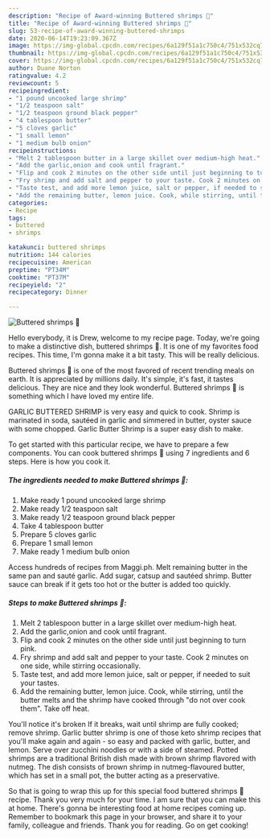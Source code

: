 ```yaml
---
description: "Recipe of Award-winning Buttered shrimps 🤤"
title: "Recipe of Award-winning Buttered shrimps 🤤"
slug: 53-recipe-of-award-winning-buttered-shrimps
date: 2020-06-14T19:23:09.367Z
image: https://img-global.cpcdn.com/recipes/6a129f51a1c750c4/751x532cq70/buttered-shrimps-🤤-recipe-main-photo.jpg
thumbnail: https://img-global.cpcdn.com/recipes/6a129f51a1c750c4/751x532cq70/buttered-shrimps-🤤-recipe-main-photo.jpg
cover: https://img-global.cpcdn.com/recipes/6a129f51a1c750c4/751x532cq70/buttered-shrimps-🤤-recipe-main-photo.jpg
author: Duane Norton
ratingvalue: 4.2
reviewcount: 5
recipeingredient:
- "1 pound uncooked large shrimp"
- "1/2 teaspoon salt"
- "1/2 teaspoon ground black pepper"
- "4 tablespoon butter"
- "5 cloves garlic"
- "1 small lemon"
- "1 medium bulb onion"
recipeinstructions:
- "Melt 2 tablespoon butter in a large skillet over medium-high heat."
- "Add the garlic,onion and cook until fragrant."
- "Flip and cook 2 minutes on the other side until just beginning to turn pink."
- "Fry shrimp and add salt and pepper to your taste. Cook 2 minutes on one side, while stirring occasionally."
- "Taste test, and add more lemon juice, salt or pepper, if needed to suit your tastes."
- "Add the remaining butter, lemon juice. Cook, while stirring, until the butter melts and the shrimp have cooked through &#34;do not over cook them&#34;. Take off heat."
categories:
- Recipe
tags:
- buttered
- shrimps

katakunci: buttered shrimps 
nutrition: 144 calories
recipecuisine: American
preptime: "PT34M"
cooktime: "PT37M"
recipeyield: "2"
recipecategory: Dinner

---
```



![Buttered shrimps 🤤](https://img-global.cpcdn.com/recipes/6a129f51a1c750c4/751x532cq70/buttered-shrimps-🤤-recipe-main-photo.jpg)

Hello everybody, it is Drew, welcome to my recipe page. Today, we're going to make a distinctive dish, buttered shrimps 🤤. It is one of my favorites food recipes. This time, I'm gonna make it a bit tasty. This will be really delicious.

Buttered shrimps 🤤 is one of the most favored of recent trending meals on earth. It is appreciated by millions daily. It's simple, it's fast, it tastes delicious. They are nice and they look wonderful. Buttered shrimps 🤤 is something which I have loved my entire life.

GARLIC BUTTERED SHRIMP is very easy and quick to cook. Shrimp is marinated in soda, sautéed in garlic and simmered in butter, oyster sauce with some chopped. Garlic Butter Shrimp is a super easy dish to make.


To get started with this particular recipe, we have to prepare a few components. You can cook buttered shrimps 🤤 using 7 ingredients and 6 steps. Here is how you cook it.

<!--inarticleads1-->

##### The ingredients needed to make Buttered shrimps 🤤:

1. Make ready 1 pound uncooked large shrimp
1. Make ready 1/2 teaspoon salt
1. Make ready 1/2 teaspoon ground black pepper
1. Take 4 tablespoon butter
1. Prepare 5 cloves garlic
1. Prepare 1 small lemon
1. Make ready 1 medium bulb onion


Access hundreds of recipes from Maggi.ph. Melt remaining butter in the same pan and sauté garlic. Add sugar, catsup and sautéed shrimp. Butter sauce can break if it gets too hot or the butter is added too quickly. 

<!--inarticleads2-->

##### Steps to make Buttered shrimps 🤤:

1. Melt 2 tablespoon butter in a large skillet over medium-high heat.
1. Add the garlic,onion and cook until fragrant.
1. Flip and cook 2 minutes on the other side until just beginning to turn pink.
1. Fry shrimp and add salt and pepper to your taste. Cook 2 minutes on one side, while stirring occasionally.
1. Taste test, and add more lemon juice, salt or pepper, if needed to suit your tastes.
1. Add the remaining butter, lemon juice. Cook, while stirring, until the butter melts and the shrimp have cooked through &#34;do not over cook them&#34;. Take off heat.


You&#39;ll notice it&#39;s broken If it breaks, wait until shrimp are fully cooked; remove shrimp. Garlic butter shrimp is one of those keto shrimp recipes that you&#39;ll make again and again - so easy and packed with garlic, butter, and lemon. Serve over zucchini noodles or with a side of steamed. Potted shrimps are a traditional British dish made with brown shrimp flavored with nutmeg. The dish consists of brown shrimp in nutmeg-flavoured butter, which has set in a small pot, the butter acting as a preservative. 

So that is going to wrap this up for this special food buttered shrimps 🤤 recipe. Thank you very much for your time. I am sure that you can make this at home. There's gonna be interesting food at home recipes coming up. Remember to bookmark this page in your browser, and share it to your family, colleague and friends. Thank you for reading. Go on get cooking!
